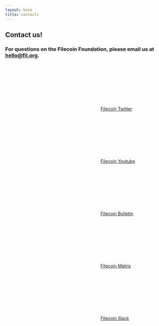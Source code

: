 ```yaml
---
layout: base
title: Contacts
---
```


## Contact us!

### For questions on the Filecoin Foundation, please email us at [hello@fil.org](mailto:hello@fil.org).

<svg class="Icon"><use xlink:href="/symbol-defs.svg#icon-twitter"></use></svg> [Filecoin Twitter](https://twitter.com/FilFoundation)  

<svg class="Icon"><use xlink:href="/symbol-defs.svg#icon-youtube"></use></svg> [Filecoin Youtube](https://www.youtube.com/c/FilecoinProject/about)  

<svg class="Icon"><use xlink:href="/symbol-defs.svg#icon-wechat"></use></svg> [Filecoin Bulletin](https://weixin.qq.com/r/1xz54Y-EctINrcuC90nF)  

<svg class="Icon"><use xlink:href="/symbol-defs.svg#icon-matrix"></use></svg> [Filecoin Matrix](https://app.element.io/#/group/+filecoin:matrix.org)

<svg class="Icon"><use xlink:href="/symbol-defs.svg#icon-slack"></use></svg> [Filecoin Slack](https://filecoin.io/slack)
